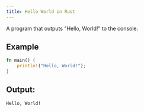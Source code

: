 ```yaml
---
title: Hello World in Rust
---
```


A program that outputs "Hello, World!" to the console.

## Example
```rust
fn main() {
    println!("Hello, World!");
}

```

## Output:
```sh
Hello, World!
```


